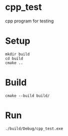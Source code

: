 # cpp_test
cpp program for testing

# Setup

```
mkdir build
cd build
cmake ..
```

# Build
```
cmake --build build/
```

# Run
```
./build/Debug/cpp_test.exe
```